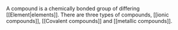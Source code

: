 A compound is a chemically bonded group of differing [[Element|elements]]. There are three types of compounds, [[ionic compounds]], [[Covalent compounds]] and [[metallic compounds]]. 